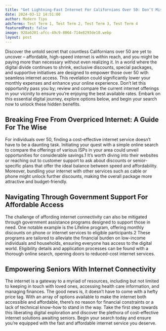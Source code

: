 ```yaml
---
title: "Get Lightning-Fast Internet For Californians Over 50: Don’t Miss Out!"
date: 2024-03-12 14:51:00
author: Modern Tips
adsTerms: Test Term 1, Test Term 2, Test Term 3, Test Term 4
featuredPost: false
image: 928a6201-afcc-49c9-8064-714e8293de10.webp
layout: post
---
```

Discover the untold secret that countless Californians over 50 are yet to uncover – affordable, high-speed internet is within reach, and you might be paying more than necessary without even realizing it. In a world where the digital divide continues to shrink, exclusive discounts, special packages, and supportive initiatives are designed to empower those over 50 with seamless internet access. This revelation could significantly lower your monthly expenses and enhance your online experience. Don’t let this opportunity pass you by; review and compare the current internet offerings in your vicinity to ensure you’re enjoying the best available rates. Embark on this essential digital journey, explore options below, and begin your search now to unlock these hidden benefits.
## Breaking Free From Overpriced Internet: A Guide For The Wise
For individuals over 50, finding a cost-effective internet service doesn’t have to be a daunting task. Initiating your quest with a simple online search to compare the offerings of various ISPs in your area could unveil opportunities for considerable savings.1 It’s worth diving into their websites or reaching out to customer support to ask about discounts or senior-specific plans that offer the ideal balance between speed and affordability. Moreover, bundling your internet with other services such as cable or phone might unlock further discounts, making the overall package more attractive and budget-friendly.
## Navigating Through Government Support For Affordable Access
The challenge of affording internet connectivity can also be mitigated through government assistance programs designed to support those in need. One notable example is the Lifeline program, offering monthly discounts on phone or internet services to eligible participants.2 These programs are tailored to alleviate the financial burden on low-income individuals and households, ensuring everyone has access to the digital world. Eligibility details and application processes can be found with a thorough online search, opening doors to reduced-cost internet services.
## Empowering Seniors With Internet Connectivity
The internet is a gateway to a myriad of resources, including but not limited to keeping in touch with loved ones, accessing health care information, and managing finances. The good news is, it doesn’t have to come with a hefty price tag. With an array of options available to make the internet both accessible and affordable, there’s no reason for financial constraints or a lack of technical know-how to stand in the way. Take the first step towards this liberating digital exploration and discover the plethora of cost-effective internet solutions awaiting seniors. Begin your search today and ensure you’re equipped with the fast and affordable internet service you deserve.
